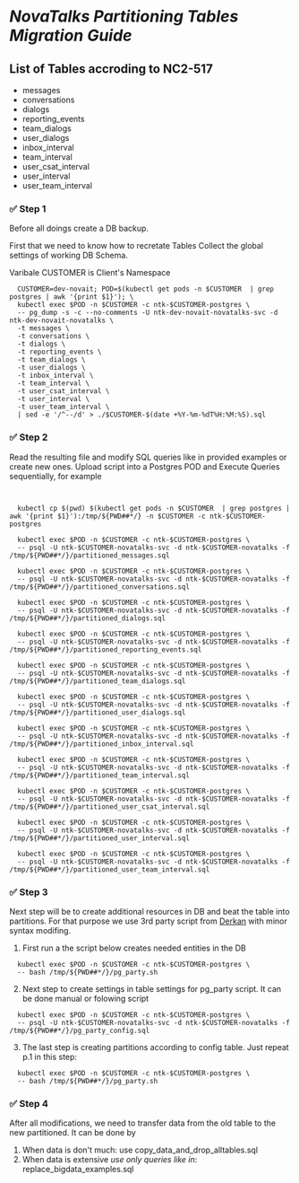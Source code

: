 # *NovaTalks Partitioning Tables Migration Guide*

## List of Tables accroding to NC2-517

  * messages
  * conversations
  * dialogs
  * reporting_events
  * team_dialogs
  * user_dialogs
  * inbox_interval
  * team_interval
  * user_csat_interval
  * user_interval
  * user_team_interval

### :white_check_mark: Step 1

Before all doings create a DB backup.

First that we need to know how to recretate Tables
Collect the global settings of working DB Schema. 

Varibale CUSTOMER is Client's Namespace

  ```shell
    CUSTOMER=dev-novait; POD=$(kubectl get pods -n $CUSTOMER  | grep postgres | awk '{print $1}'); \
    kubectl exec $POD -n $CUSTOMER -c ntk-$CUSTOMER-postgres \
    -- pg_dump -s -c --no-comments -U ntk-dev-novait-novatalks-svc -d ntk-dev-novait-novatalks \
    -t messages \
    -t conversations \
    -t dialogs \
    -t reporting_events \
    -t team_dialogs \
    -t user_dialogs \
    -t inbox_interval \
    -t team_interval \
    -t user_csat_interval \
    -t user_interval \
    -t user_team_interval \
    | sed -e '/^--/d' > ./$CUSTOMER-$(date +%Y-%m-%dT%H:%M:%S).sql
  ```

### :white_check_mark: Step 2

Read the resulting file and modify SQL queries like in provided examples or create new ones.
Upload script into a Postgres POD and Execute Queries sequentially, for example

  ```shell
    

    kubectl cp $(pwd) $(kubectl get pods -n $CUSTOMER  | grep postgres | awk '{print $1}'):/tmp/${PWD##*/} -n $CUSTOMER -c ntk-$CUSTOMER-postgres

    kubectl exec $POD -n $CUSTOMER -c ntk-$CUSTOMER-postgres \
    -- psql -U ntk-$CUSTOMER-novatalks-svc -d ntk-$CUSTOMER-novatalks -f /tmp/${PWD##*/}/partitioned_messages.sql

    kubectl exec $POD -n $CUSTOMER -c ntk-$CUSTOMER-postgres \
    -- psql -U ntk-$CUSTOMER-novatalks-svc -d ntk-$CUSTOMER-novatalks -f /tmp/${PWD##*/}/partitioned_conversations.sql

    kubectl exec $POD -n $CUSTOMER -c ntk-$CUSTOMER-postgres \
    -- psql -U ntk-$CUSTOMER-novatalks-svc -d ntk-$CUSTOMER-novatalks -f /tmp/${PWD##*/}/partitioned_dialogs.sql

    kubectl exec $POD -n $CUSTOMER -c ntk-$CUSTOMER-postgres \
    -- psql -U ntk-$CUSTOMER-novatalks-svc -d ntk-$CUSTOMER-novatalks -f /tmp/${PWD##*/}/partitioned_reporting_events.sql

    kubectl exec $POD -n $CUSTOMER -c ntk-$CUSTOMER-postgres \
    -- psql -U ntk-$CUSTOMER-novatalks-svc -d ntk-$CUSTOMER-novatalks -f /tmp/${PWD##*/}/partitioned_team_dialogs.sql

    kubectl exec $POD -n $CUSTOMER -c ntk-$CUSTOMER-postgres \
    -- psql -U ntk-$CUSTOMER-novatalks-svc -d ntk-$CUSTOMER-novatalks -f /tmp/${PWD##*/}/partitioned_user_dialogs.sql

    kubectl exec $POD -n $CUSTOMER -c ntk-$CUSTOMER-postgres \
    -- psql -U ntk-$CUSTOMER-novatalks-svc -d ntk-$CUSTOMER-novatalks -f /tmp/${PWD##*/}/partitioned_inbox_interval.sql

    kubectl exec $POD -n $CUSTOMER -c ntk-$CUSTOMER-postgres \
    -- psql -U ntk-$CUSTOMER-novatalks-svc -d ntk-$CUSTOMER-novatalks -f /tmp/${PWD##*/}/partitioned_team_interval.sql

    kubectl exec $POD -n $CUSTOMER -c ntk-$CUSTOMER-postgres \
    -- psql -U ntk-$CUSTOMER-novatalks-svc -d ntk-$CUSTOMER-novatalks -f /tmp/${PWD##*/}/partitioned_user_csat_interval.sql

    kubectl exec $POD -n $CUSTOMER -c ntk-$CUSTOMER-postgres \
    -- psql -U ntk-$CUSTOMER-novatalks-svc -d ntk-$CUSTOMER-novatalks -f /tmp/${PWD##*/}/partitioned_user_interval.sql

    kubectl exec $POD -n $CUSTOMER -c ntk-$CUSTOMER-postgres \
    -- psql -U ntk-$CUSTOMER-novatalks-svc -d ntk-$CUSTOMER-novatalks -f /tmp/${PWD##*/}/partitioned_user_team_interval.sql
  ```

### :white_check_mark: Step 3

Next step will be to create additional resources in DB and beat the table into partitions.
For that purpose we use 3rd party script from [Derkan](https://github.com/derkan/pg_party) with minor syntax modifing.

1. First run a the script below creates needed entities in the DB

  ```shell
    kubectl exec $POD -n $CUSTOMER -c ntk-$CUSTOMER-postgres \
    -- bash /tmp/${PWD##*/}/pg_party.sh
  ```
2. Next step to create settings in table settings for pg_party script. It can be done manual or folowing script

  ```shell
    kubectl exec $POD -n $CUSTOMER -c ntk-$CUSTOMER-postgres \
    -- psql -U ntk-$CUSTOMER-novatalks-svc -d ntk-$CUSTOMER-novatalks -f /tmp/${PWD##*/}/pg_party_config.sql
  ```

3. The last step is creating partitions according to config table. Just repeat p.1 in this step:

  ```shell
    kubectl exec $POD -n $CUSTOMER -c ntk-$CUSTOMER-postgres \
    -- bash /tmp/${PWD##*/}/pg_party.sh
  ```

### :white_check_mark: Step 4

After all modifications, we need to transfer data from the old table to the new partitioned.
It can be done by 
1. When data is don't much: use copy_data_and_drop_alltables.sql
2. When data is extensive *use only queries like in*: replace_bigdata_examples.sql